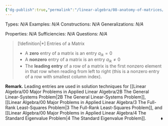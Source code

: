 ```yaml
---
{"dg-publish":true,"permalink":"/linear-algebra/08-anatomy-of-matrices/8-2-entries-of-a-matrix/","tags":["Type/Definition","Topic/Linear_Algebra"]}
---
```


Types: *N/A*
Examples: *N/A*
Constructions: *N/A*
Generalizations: *N/A*

Properties: *N/A*
Sufficiencies: *N/A*
Questions: *N/A*

> [!definition|*] Entries of a Matrix
> - A **zero** entry of a matrix is an entry $a_{ik}=0$
> - A **nonzero** entry of a matrix is an entry $a_{ik}\neq 0$
> - The **leading entry** of a row of a matrix is the first nonzero element in that row when reading from left to right (this is a nonzero entry of a row with smallest column index).

**Remark.** Leading entries are used in solution techniques for [[Linear Algebra/00 Major Problems in Applied Linear Algebra/2B The General Linear-Systems Problem\|2B The General Linear-Systems Problem]], [[Linear Algebra/00 Major Problems in Applied Linear Algebra/3 The Full-Rank Least-Squares Problem\|3 The Full-Rank Least-Squares Problem]], and [[Linear Algebra/00 Major Problems in Applied Linear Algebra/4 The Standard Eigenvalue Problem\|4 The Standard Eigenvalue Problem]].
 <span style='float:right;'>$\blacklozenge$</span>